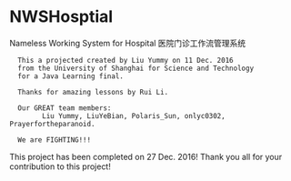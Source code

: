 # NWSHosptial
Nameless Working System for Hospital 医院门诊工作流管理系统

      This a projected created by Liu Yummy on 11 Dec. 2016
      from the University of Shanghai for Science and Technology 
      for a Java Learning final.

      Thanks for amazing lessons by Rui Li.

      Our GREAT team members:
            Liu Yummy, LiuYeBian, Polaris_Sun, onlyc0302, Prayerfortheparanoid.

      We are FIGHTING!!!
	  
This project has been completed on 27 Dec. 2016!
Thank you all for your contribution to this project!